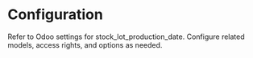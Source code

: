 # Configuration

Refer to Odoo settings for stock_lot_production_date. Configure related models, access rights, and options as needed.
